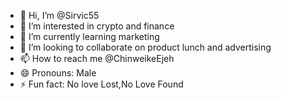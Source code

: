 - 👋 Hi, I’m @Sirvic55
- 👀 I’m interested in crypto and finance
- 🌱 I’m currently learning marketing
- 💞️ I’m looking to collaborate on product lunch and advertising
- 📫 How to reach me @ChinweikeEjeh
- 😄 Pronouns: Male
- ⚡ Fun fact: No love Lost,No Love Found

<!---
Sirvic55/Sirvic55 is a ✨ special ✨ repository because its `README.md` (this file) appears on your GitHub profile.
You can click the Preview link to take a look at your changes.
--->
